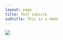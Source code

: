 ```yaml
---
layout: page
title: Test subsite
subtitle: This is a demo
---
```

![](https://www.google.com/url?sa=i&url=https%3A%2F%2Fwww.youtube.com%2Fuser%2FSnoopy&psig=AOvVaw2L0DULx70MfB-svmDnMOqG&ust=1619663778488000&source=images&cd=vfe&ved=0CAIQjRxqFwoTCPDmnpL0n_ACFQAAAAAdAAAAABAD)
